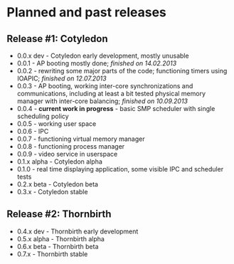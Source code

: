 # Planned and past releases

## Release #1: Cotyledon

 * 0.0.x dev - Cotyledon early development, mostly unusable
  * 0.0.1 - AP booting mostly done; *finished on 14.02.2013*
  * 0.0.2 - rewriting some major parts of the code; functioning timers using IOAPIC; *finished on 12.07.2013*
  * 0.0.3 - AP booting, working inter-core synchronizations and communications, including at least a bit tested
physical memory manager with inter-core balancing; *finished on 10.09.2013*
  * 0.0.4 - **current work in progress** - basic SMP scheduler with single scheduling policy
  * 0.0.5 - working user space
  * 0.0.6 - IPC
  * 0.0.7 - functioning virtual memory manager
  * 0.0.8 - functioning process manager
  * 0.0.9 - video service in userspace
 * 0.1.x alpha - Cotyledon alpha
  * 0.1.0 - real time displaying application, some visible IPC and scheduler tests
 * 0.2.x beta - Cotyledon beta
 * 0.3.x - Cotyledon stable

## Release #2: Thornbirth

 * 0.4.x dev - Thornbirth early development
 * 0.5.x alpha - Thornbirth alpha
 * 0.6.x beta - Thornbirth beta
 * 0.7.x - Thornbirth stable
